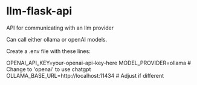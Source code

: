 # llm-flask-api
API for communicating with an llm provider


Can call either ollama or openAI models. 

Create a .env file with these lines:

OPENAI_API_KEY=your-openai-api-key-here
MODEL_PROVIDER=ollama # Change to 'openai' to use chatgpt
OLLAMA_BASE_URL=http://localhost:11434  # Adjust if different
